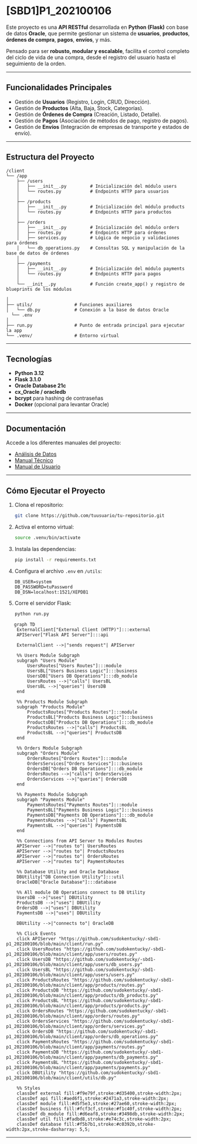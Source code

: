 
# [SBD1]P1_202100106

Este proyecto es una **API RESTful** desarrollada en **Python (Flask)** con base de datos **Oracle**, que permite gestionar un sistema de **usuarios**, **productos**, **órdenes de compra**, **pagos**, **envíos**, y más.

Pensado para ser **robusto, modular y escalable**, facilita el control completo del ciclo de vida de una compra, desde el registro del usuario hasta el seguimiento de la orden.

---

## Funcionalidades Principales

- Gestión de **Usuarios** (Registro, Login, CRUD, Dirección).
- Gestión de **Productos** (Alta, Baja, Stock, Categorías).
- Gestión de **Órdenes de Compra** (Creación, Listado, Detalle).
- Gestión de **Pagos** (Asociación de métodos de pago, registro de pagos).
- Gestión de **Envíos** (Integración de empresas de transporte y estados de envío).

---

## Estructura del Proyecto

```plaintext
/client
└── /app
    ├── /users
    │   ├── __init__.py         # Inicialización del módulo users
    │   └── routes.py           # Endpoints HTTP para usuarios
    │
    ├── /products
    │   ├── __init__.py         # Inicialización del módulo products
    │   └── routes.py           # Endpoints HTTP para productos
    │
    ├── /orders
    │   ├── __init__.py         # Inicialización del módulo orders
    │   ├── routes.py           # Endpoints HTTP para órdenes
    │   ├── services.py         # Lógica de negocio y validaciones para órdenes
    │   └── db_operations.py    # Consultas SQL y manipulación de la base de datos de órdenes
    │
    ├── /payments
    │   ├── __init__.py         # Inicialización del módulo payments
    │   └── routes.py           # Endpoints HTTP para pagos
    │
    └── __init__.py             # Función create_app() y registro de blueprints de los módulos
  
│
├── utils/                # Funciones auxiliares
│   └── db.py             # Conexión a la base de datos Oracle
  └── .env              
│
├── run.py                # Punto de entrada principal para ejecutar la app
└── .venv/                # Entorno virtual 

```

---

## Tecnologías

- **Python 3.12**
- **Flask 3.1.0**
- **Oracle Database 21c**
- **cx_Oracle / oracledb**
- **bcrypt** para hashing de contraseñas
- **Docker** (opcional para levantar Oracle)

---

## Documentación

Accede a los diferentes manuales del proyecto:

- [Análisis de Datos](https://www.notion.so/An-lisis-Previo-19bfad1ba0758091b7b4d2c78529e5a0?pvs=4)
- [Manual Técnico](https://www.notion.so/Manual-T-cnico-1b4fad1ba075804aa987cb79fea0e1cc?pvs=4)
- [Manual de Usuario](https://www.notion.so/Manual-de-Usuario-1b5fad1ba07580a78603cc5652476437?pvs=21)

---

## Cómo Ejecutar el Proyecto

1. Clona el repositorio:

    ```bash
    git clone https://github.com/tuusuario/tu-repositorio.git
    ```

2. Activa el entorno virtual:

    ```bash
    source .venv/bin/activate
    ```

3. Instala las dependencias:

    ```bash
    pip install -r requirements.txt
    ```

4. Configura el archivo `.env` en `/utils`:

    ```plaintext
    DB_USER=system
    DB_PASSWORD=tuPassword
    DB_DSN=localhost:1521/XEPDB1
    
    ```

5. Corre el servidor Flask:

    ```bash
    python run.py
    ```

```mermaid
   graph TD
    ExternalClient["External Client (HTTP)"]:::external
    APIServer["Flask API Server"]:::api

    ExternalClient -->|"sends request"| APIServer

    %% Users Module Subgraph
    subgraph "Users Module"
        UsersRoutes["Users Routes"]:::module
        UsersBL["Users Business Logic"]:::business
        UsersDB["Users DB Operations"]:::db_module
        UsersRoutes -->|"calls"| UsersBL
        UsersBL -->|"queries"| UsersDB
    end

    %% Products Module Subgraph
    subgraph "Products Module"
        ProductsRoutes["Products Routes"]:::module
        ProductsBL["Products Business Logic"]:::business
        ProductsDB["Products DB Operations"]:::db_module
        ProductsRoutes -->|"calls"| ProductsBL
        ProductsBL -->|"queries"| ProductsDB
    end

    %% Orders Module Subgraph
    subgraph "Orders Module"
        OrdersRoutes["Orders Routes"]:::module
        OrdersServices["Orders Services"]:::business
        OrdersDB["Orders DB Operations"]:::db_module
        OrdersRoutes -->|"calls"| OrdersServices
        OrdersServices -->|"queries"| OrdersDB
    end

    %% Payments Module Subgraph
    subgraph "Payments Module"
        PaymentsRoutes["Payments Routes"]:::module
        PaymentsBL["Payments Business Logic"]:::business
        PaymentsDB["Payments DB Operations"]:::db_module
        PaymentsRoutes -->|"calls"| PaymentsBL
        PaymentsBL -->|"queries"| PaymentsDB
    end

    %% Connections from API Server to Modules Routes
    APIServer -->|"routes to"| UsersRoutes
    APIServer -->|"routes to"| ProductsRoutes
    APIServer -->|"routes to"| OrdersRoutes
    APIServer -->|"routes to"| PaymentsRoutes

    %% Database Utility and Oracle Database
    DBUtility["DB Connection Utility"]:::util
    OracleDB["Oracle Database"]:::database

    %% All module DB Operations connect to DB Utility
    UsersDB -->|"uses"| DBUtility
    ProductsDB -->|"uses"| DBUtility
    OrdersDB -->|"uses"| DBUtility
    PaymentsDB -->|"uses"| DBUtility

    DBUtility -->|"connects to"| OracleDB

    %% Click Events
    click APIServer "https://github.com/sudokentucky/-sbd1-p1_202100106/blob/main/client/run.py"
    click UsersRoutes "https://github.com/sudokentucky/-sbd1-p1_202100106/blob/main/client/app/users/routes.py"
    click UsersDB "https://github.com/sudokentucky/-sbd1-p1_202100106/blob/main/client/app/users/db_users.py"
    click UsersBL "https://github.com/sudokentucky/-sbd1-p1_202100106/blob/main/client/app/users/users.py"
    click ProductsRoutes "https://github.com/sudokentucky/-sbd1-p1_202100106/blob/main/client/app/products/routes.py"
    click ProductsDB "https://github.com/sudokentucky/-sbd1-p1_202100106/blob/main/client/app/products/db_products.py"
    click ProductsBL "https://github.com/sudokentucky/-sbd1-p1_202100106/blob/main/client/app/products/products.py"
    click OrdersRoutes "https://github.com/sudokentucky/-sbd1-p1_202100106/blob/main/client/app/orders/routes.py"
    click OrdersServices "https://github.com/sudokentucky/-sbd1-p1_202100106/blob/main/client/app/orders/services.py"
    click OrdersDB "https://github.com/sudokentucky/-sbd1-p1_202100106/blob/main/client/app/orders/db_operations.py"
    click PaymentsRoutes "https://github.com/sudokentucky/-sbd1-p1_202100106/blob/main/client/app/payments/routes.py"
    click PaymentsDB "https://github.com/sudokentucky/-sbd1-p1_202100106/blob/main/client/app/payments/db_payments.py"
    click PaymentsBL "https://github.com/sudokentucky/-sbd1-p1_202100106/blob/main/client/app/payments/payments.py"
    click DBUtility "https://github.com/sudokentucky/-sbd1-p1_202100106/blob/main/client/utils/db.py"

    %% Styles
    classDef external fill:#f9e79f,stroke:#d35400,stroke-width:2px;
    classDef api fill:#aed6f1,stroke:#2471a3,stroke-width:2px;
    classDef module fill:#d5f5e3,stroke:#27ae60,stroke-width:2px;
    classDef business fill:#fcf3cf,stroke:#f1c40f,stroke-width:2px;
    classDef db_module fill:#d6eaf8,stroke:#3498db,stroke-width:2px;
    classDef util fill:#fadbd8,stroke:#e74c3c,stroke-width:2px;
    classDef database fill:#f5b7b1,stroke:#c0392b,stroke-width:2px,stroke-dasharray: 5,5;
```

---
